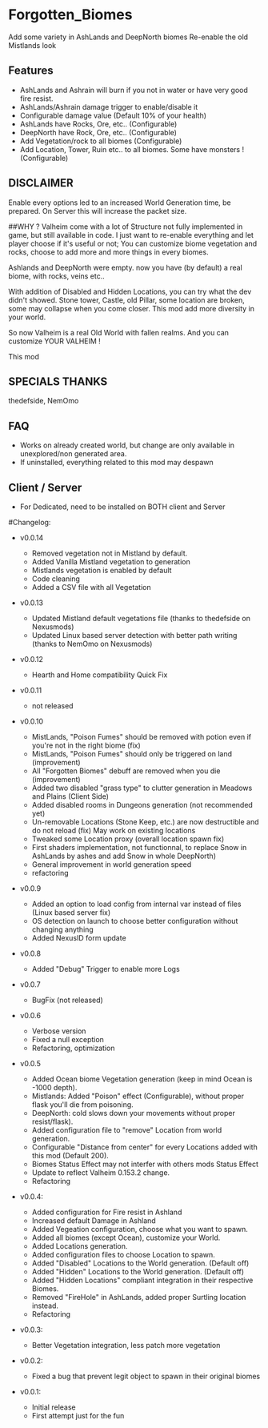 ﻿# Forgotten_Biomes

Add some variety in AshLands and DeepNorth biomes
Re-enable the old Mistlands look

## Features

- AshLands and Ashrain will burn if you not in water or have very good fire resist.
- AshLands/Ashrain damage trigger to enable/disable it
- Configurable damage value (Default 10% of your health)
- AshLands have Rocks, Ore, etc.. (Configurable)
- DeepNorth have Rock, Ore, etc.. (Configurable)
- Add Vegetation/rock to all biomes (Configurable)
- Add Location, Tower, Ruin etc.. to all biomes. Some have monsters !  (Configurable)

## DISCLAIMER
Enable every options led to an increased World Generation time, be prepared.
On Server this will increase the packet size.


##WHY ?
Valheim come with a lot of Structure not fully implemented in game, but still available in code.
I just want to re-enable everything and let player choose if it's useful or not;
You can customize biome vegetation and rocks, choose to add more and more things in every biomes.

Ashlands and DeepNorth were empty. now you have (by default) a real biome, with rocks, veins etc..

With addition of Disabled and Hidden Locations, you can try what the dev didn't showed.
Stone tower, Castle, old Pillar, some location are broken, some may collapse when you come closer.
This mod add more diversity in your world.

So now Valheim is a real Old World with fallen realms. And you can customize YOUR VALHEIM !

This mod 

## SPECIALS THANKS
thedefside, NemOmo

## FAQ

- Works on already created world, but change are only available in unexplored/non generated area.
- If uninstalled, everything related to this mod may despawn


## Client / Server

- For Dedicated, need to be installed on BOTH client and Server


#Changelog:
- v0.0.14
	- Removed vegetation not in Mistland by default.
	- Added Vanilla Mistland vegetation to generation
	- Mistlands vegetation is enabled by default
	- Code cleaning
	- Added a CSV file with all Vegetation 
- v0.0.13
	- Updated Mistland default vegetations file (thanks to thedefside on Nexusmods)
	- Updated Linux based server detection with better path writing (thanks to NemOmo on Nexusmods)
- v0.0.12
	- Hearth and Home compatibility Quick Fix
- v0.0.11
	- not released
- v0.0.10
	- MistLands, "Poison Fumes" should be removed with potion even if you're not in the right biome (fix)
	- MistLands, "Poison Fumes" should only be triggered on land (improvement)
	- All "Forgotten Biomes" debuff are removed when you die (improvement)
	- Added two disabled "grass type" to clutter generation in Meadows and Plains (Client Side)
	- Added disabled rooms in Dungeons generation (not recommended yet)
	- Un-removable Locations (Stone Keep, etc.) are now destructible and do not reload (fix) May work on existing locations
	- Tweaked some Location proxy (overall location spawn fix)
	- First shaders implementation, not functionnal, to replace Snow in AshLands by ashes and add Snow in whole DeepNorth)
	- General improvement in world generation speed
	- refactoring
- v0.0.9
	- Added an option to load config from internal var instead of files (Linux based server fix)
	- OS detection on launch to choose better configuration without changing anything
	- Added NexusID form update
- v0.0.8
	- Added "Debug" Trigger to enable more Logs
- v0.0.7
	- BugFix (not released)
- v0.0.6
	- Verbose version
	- Fixed a null exception
	- Refactoring, optimization
- v0.0.5
	- Added Ocean biome Vegetation generation (keep in mind Ocean is -1000 depth).
	- Mistlands: Added "Poison" effect (Configurable), without proper flask you'll die from poisoning.
	- DeepNorth: cold slows down your movements without proper resist/flask).
	- Added configuration file to "remove" Location from world generation.
	- Configurable "Distance from center" for every Locations added with this mod (Default 200).
	- Biomes Status Effect may not interfer with others mods Status Effect
	- Update to reflect Valheim 0.153.2 change.
	- Refactoring

- v0.0.4:
	- Added configuration for Fire resist in Ashland
	- Increased default Damage in Ashland
	- Added Vegeation configuration, choose what you want to spawn.
	- Added all biomes (except Ocean), customize your World.
	- Added Locations generation.
	- Added configuration files to choose Location to spawn.
	- Added "Disabled" Locations to the World generation. (Default off)
	- Added "Hidden" Locations to the World generation. (Default off)
	- Added "Hidden Locations" compliant  integration in their respective Biomes.
	- Removed "FireHole" in AshLands, added proper Surtling location instead.
	- Refactoring
- v0.0.3:
	- Better Vegetation integration, less patch more vegetation
- v0.0.2:
	- Fixed a bug that prevent legit object to spawn in their original biomes
- v0.0.1: 
	- Initial release
	- First attempt just for the fun